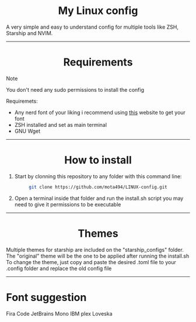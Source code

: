 <div align="center">

# My Linux config

</div>

A very simple and easy to understand config for multiple tools like ZSH, Starship and NVIM.

<div align="center">

---

# Requirements

</div>

> [!Note]
> You don't need any sudo permissions to install the config

Requiremets:
- Any nerd font of your liking i recommend using [this](https://www.nerdfonts.com/) website to get your font
- ZSH installed and set as main terminal
- GNU Wget

---

<div align="center">

# How to install

</div>

1. Start by clonning this repository to any folder with this command line:

<div align="center">
  
```bash
git clone https://github.com/mota494/LINUX-config.git
```

</div>

2. Open a terminal inside that folder and run the install.sh script you may need to give it permissions to be executable

---


<div align="center">

# Themes

</div>

Multiple themes for starship are included on the "starship_configs" folder. The "original" theme will be the one to be applied after running the install.sh
To change the theme, just copy and paste the desired .toml file to your .config folder and replace the old config file

---

# Font suggestion

Fira Code
JetBrains Mono
IBM plex
Loveska

<div align="center">

